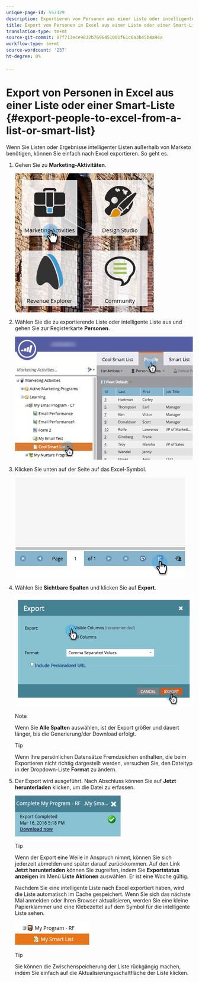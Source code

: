 ```yaml
---
unique-page-id: 557329
description: Exportieren von Personen aus einer Liste oder intelligenten Liste in Excel - Marketing to Docs - Produktdokumentation
title: Export von Personen in Excel aus einer Liste oder einer Smart-Liste
translation-type: tm+mt
source-git-commit: 07f713ece9832b7696451001f61c6a3b45b4a94a
workflow-type: tm+mt
source-wordcount: '237'
ht-degree: 0%

---
```



# Export von Personen in Excel aus einer Liste oder einer Smart-Liste {#export-people-to-excel-from-a-list-or-smart-list}

Wenn Sie Listen oder Ergebnisse intelligenter Listen außerhalb von Marketo benötigen, können Sie einfach nach Excel exportieren. So geht es.

1. Gehen Sie zu **Marketing-Aktivitäten**.

   ![](assets/ma.png)

1. Wählen Sie die zu exportierende Liste oder intelligente Liste aus und gehen Sie zur Registerkarte **Personen**.

   ![](assets/smartlistpeopletab-hands.png)

1. Klicken Sie unten auf der Seite auf das Excel-Symbol.

   ![](assets/exportpeople.png)

1. Wählen Sie **Sichtbare Spalten** und klicken Sie auf **Export**.

   ![](assets/image2014-9-11-14-3a1-3a37.png)

   >[!NOTE]
   >
   >Wenn Sie **Alle Spalten** auswählen, ist der Export größer und dauert länger, bis die Generierung/der Download erfolgt.

   >[!TIP]
   >
   >Wenn Ihre persönlichen Datensätze Fremdzeichen enthalten, die beim Exportieren nicht richtig dargestellt werden, versuchen Sie, den Dateityp in der Dropdown-Liste **Format** zu ändern.

1. Der Export wird ausgeführt. Nach Abschluss können Sie auf **Jetzt herunterladen** klicken, um die Datei zu erfassen.

   ![](assets/popup.png)

   >[!TIP]
   >
   >Wenn der Export eine Weile in Anspruch nimmt, können Sie sich jederzeit abmelden und später darauf zurückkommen. Auf den Link **Jetzt herunterladen** können Sie zugreifen, indem Sie **Exportstatus anzeigen** im Menü **Liste Aktionen** auswählen. Er ist eine Woche gültig.

   Nachdem Sie eine intelligente Liste nach Excel exportiert haben, wird die Liste automatisch im Cache gespeichert. Wenn Sie sich das nächste Mal anmelden oder Ihren Browser aktualisieren, werden Sie eine kleine Papierklammer und eine Klebezettel auf dem Symbol für die intelligente Liste sehen.

   ![](assets/cached.png)

   >[!TIP]
   >
   >Sie können die Zwischenspeicherung der Liste rückgängig machen, indem Sie einfach auf die Aktualisierungsschaltfläche der Liste klicken.
